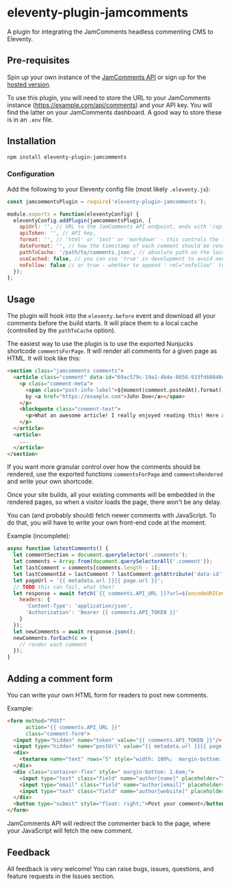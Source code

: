 # eleventy-plugin-jamcomments

A plugin for integrating the JamComments headless commenting CMS to Eleventy.

## Pre-requisites

Spin up your own instance of the [JamComments API](https://github.com/teekay/JamComments) or sign up for the [hosted version](https://jamcomments.io).

To use this plugin, you will need to store the URL to your JamComments instance (https://example.com/api/comments) and your API key. You will find the latter on your JamComments dashboard. A good way to store these is in an `.env` file.

## Installation

`npm install eleventy-plugin-jamcomments`

### Configuration

Add the following to your Eleventy config file (most likely `.eleventy.js`):

```javascript
const jamcommentsPlugin = require('eleventy-plugin-jamcomments');

module.exports = function(eleventyConfig) {
  eleventyConfig.addPlugin(jamcommentsPlugin, {
    apiUrl: '', // URL to the JamComments API endpoint, ends with '/api/comments'
    apiToken: '', // API key,
    format: '', // 'html' or 'text' or 'markdown' - this controls the level of formatting and sanitization that JamComments will perform before returning your comments. Note that 'html' is safe to use. JamComments returns it sanitized.
    dateFormat: '', // how the timestamp of each comment should be rendered, e.g. 'MMM D, YYYY HH:MM' - see https://momentjs.com/docs/#/displaying/format/ for details
    pathToCache: '/path/to/comments.json', // absolute path on the local filesystem where the downloaded comments will be persisted
    useCached: false, // you can use 'true' in development to avoid needless roundtrips to the JamComments API
    noFollow: false // or true - whether to append ' rel="nofollow"` to the link to a commenter's website
  });
};
```

## Usage

The plugin will hook into the `eleventy.before` event and download all your comments before the build starts. It will place them to a local cache (controlled by the `pathToCache` option).

The easiest way to use the plugin is to use the exported Nunjucks shortcode `commentsForPage`. It will render all comments for a given page as HTML. It will look like this:

```html
<section class="jamcomments comments">
  <article class="comment" data-id="69ac579c-19a1-4b4e-8656-933fd60040ce">
    <p class="comment-meta">
      <span class="post-info-label">${moment(comment.postedAt).format('MMM D, YYYY HH:MM')}
      by <a href="https://example.com">John Doe</a></span>
    </p>
    <blockquote class="comment-text">
      <p>What an awesome article! I really enjoyed reading this! Here are my 2 cents: ...</p>
    </p>
  </article>
  <article>
    ...
  </article>
</section>
```

If you want more granular control over how the comments should be rendered, use the exported functions `commentsForPage` and `commentsRendered` and write your own shortcode.

Once your site builds, all your existing comments will be embedded in the rendered pages, so when a visitor loads the page, there won't be any delay.

You can (and probably should) fetch newer comments with JavaScript. To do that, you will have to write your own front-end code at the moment.

Example (incomplete):

```javascript
async function latestComments() {
  let commentSection = document.querySelector('.comments');
  let comments = Array.from(document.querySelectorAll('.comment'));
  let lastComment = comments[comments.length - 1];
  let lastCommentId = lastComment ? lastComment.getAttribute('data-id') : '';
  let pageUrl = '{{ metadata.url }}{{ page.url }}';
  // TODO this can fail, what then?
  let response = await fetch(`{{ comments.API_URL }}?url=${encodeURIComponent(pageUrl)}&since=${lastCommentId}`, {
    headers: {
      'Content-Type': 'application/json',
      'Authorization': 'Bearer {{ comments.API_TOKEN }}'
    }
  });
  let newComments = await response.json();
  newComments.forEach(c => {
    // render each comment
  });
}
```

## Adding a comment form

You can write your own HTML form for readers to post new comments.

Example:

```html
<form method="POST"
      action="{{ comments.API_URL }}"
      class="comment-form">
  <input type="hidden" name="token" value="{{ comments.API_TOKEN }}"/>
  <input type="hidden" name="postUrl" value="{{ metadata.url }}{{ page.url }}"/>
  <div>
    <textarea name="text" rows="5" style="width: 100%;  margin-bottom: 0.4em;" required></textarea>
  </div>
  <div class="container-flex" style=" margin-bottom: 1.6em;">
    <input type="text" class="field" name="author[name]" placeholder="Your name or nick" required/>
    <input type="email" class="field" name="author[email]" placeholder="Your email (optional)"/>
    <input type="text" class="field" name="author[website]" placeholder="Your website (optional)"/>
  </div>
  <button type="submit" style="float: right;">Post your comment</button>
</form>
```

JamComments API will redirect the commenter back to the page, where your JavaScript will fetch the new comment.

## Feedback

All feedback is very welcome! You can raise bugs, issues, questions, and feature requests in the Issues section.


